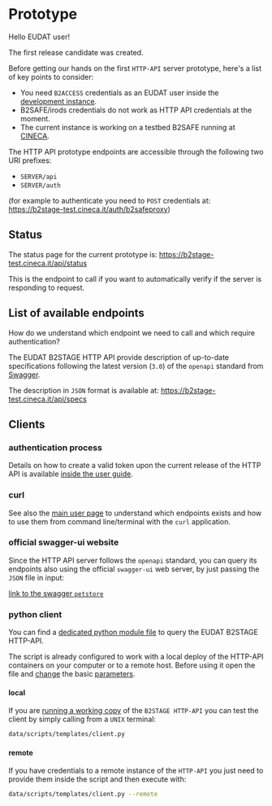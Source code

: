 
# Prototype

Hello EUDAT user!

The first release candidate was created.

Before getting our hands on the first `HTTP-API` server prototype, here's a list of key points to consider:

- You need `B2ACCESS` credentials as an EUDAT user inside the [development instance](https://unity.eudat-aai.fz-juelich.de:8443/home/).
- B2SAFE/irods credentials do not work as HTTP API credentials at the moment.
- The current instance is working on a testbed B2SAFE running at [CINECA](http://hpc.cineca.it/).

The HTTP API prototype endpoints are accessible through the following two URI prefixes:

- `SERVER/api`
- `SERVER/auth`

(for example to authenticate you need to `POST` credentials at: https://b2stage-test.cineca.it/auth/b2safeproxy)

## Status

The status page for the current prototype is:
https://b2stage-test.cineca.it/api/status

This is the endpoint to call if you want to automatically verify if the server is responding to request. 

<!--
This endpoint is also automatically monitored from the [uptime robot service](https://stats.uptimerobot.com/xGG9gTK3q).
-->

## List of available endpoints

How do we understand which endpoint we need to call and which require authentication?

The EUDAT B2STAGE HTTP API provide description of up-to-date specifications following the latest version (`3.0`) of the `openapi` standard from [Swagger](https://swagger.io/specification/). 

The description in `JSON` format is available at:
https://b2stage-test.cineca.it/api/specs


## Clients

### authentication process

Details on how to create a valid token upon the current release of the HTTP API is available [inside the user guide](user/authentication.md).

### curl

See also the [main user page](user/user.md) to understand which endpoints exists and how to use them from command line/terminal with the `curl` application.

### official swagger-ui website

Since the HTTP API server follows the `openapi` standard, you can query its endpoints also using the official `swagger-ui` web server, by just passing the `JSON` file in input:

[link to the swagger `petstore`](http://petstore.swagger.io/?url=https://b2stage-test.cineca.it/api/specs&docExpansion=none)

### python client

You can find a [dedicated python module file](data/scripts/templates/client.py) to query the EUDAT B2STAGE HTTP-API. 

The script is already configured to work with a local deploy of the HTTP-API containers on your computer or to a remote host. Before using it open the file and [change](https://github.com/EUDAT-B2STAGE/http-api/blob/master/data/scripts/templates/client.py#L22-L23) the basic [parameters](https://github.com/EUDAT-B2STAGE/http-api/blob/master/data/scripts/templates/client.py#L27).

#### local

If you are [running a working copy]() of the `B2STAGE HTTP-API` you can test the client by simply calling from a `UNIX` terminal:

```bash
data/scripts/templates/client.py
```

#### remote

If you have credentials to a remote instance of the `HTTP-API` you just need to provide them inside the script and then execute with:

```bash
data/scripts/templates/client.py --remote
```
